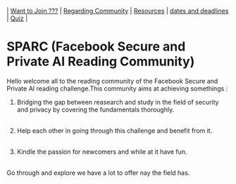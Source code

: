 | [Want to Join ???](https://docs.google.com/forms/d/e/1FAIpQLSeiI8RIMYWBAaZolKJciwv3tHDE4n0PElLYxhDBo2TBdvlgZg/viewform?usp=sf_link) | [Regarding Community]()  |  [Resources]()  |  [dates and deadlines]()  | [Quiz]() |


# SPARC (Facebook Secure and Private AI Reading Community)

Hello welcome all to the reading community of the Facebook Secure and Private AI reading challenge.This community aims at achieving somethings :

1. Bridging the gap between reasearch and study in the field of security and privacy by covering the fundamentals thoroughly.<br><br>

2. Help each other in going through this challenge and benefit from it.<br><br>

3. Kindle the passion for newcomers and while at it have fun.<br><br>

Go through and explore we have a lot to offer nay the field has.

